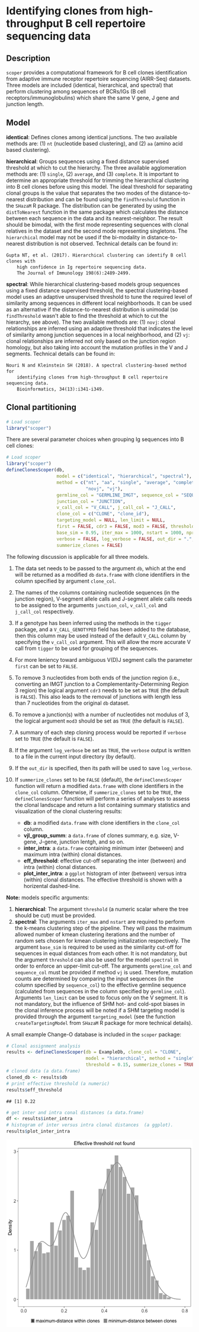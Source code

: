 # Identifying clones from high-throughput B cell repertoire sequencing data

## Description

`scoper` provides a computational framework for B cell clones identification
from adaptive immune receptor repertoire sequencing (AIRR-Seq) datasets. 
Three models are included (identical, hierarchical, and spectral) 
that perform clustering among sequences of BCRs/IGs (B cell receptors/immunoglobulins) 
which share the same V gene, J gene and junction length.

## Model

__identical__: Defines clones among identical junctions. The two available methods are: 
(1) `nt` (nucleotide based clustering), and (2) `aa` (amino acid based clustering).

__hierarchical__: Groups sequences using a fixed distance supervised threshold at which 
to cut the hierarchy. The three available agglomeration methods are: (1) `single`, (2) 
`average`, and (3) `complete`. It is important to determine an appropriate threshold 
for trimming the hierarchical clustering into B cell clones before using this model. 
The ideal threshold for separating clonal groups is the value that separates the two 
modes of the distance-to-nearest distribution and can be found using the `findThreshold` 
function in the `SHazaM` R package. The distribution can be generated by using the 
`distToNearest` function in the same package which calculates the distance between each 
sequence in the data and its nearest-neighbor. The result should be bimodal, with the 
first mode representing sequences with clonal relatives in the dataset and the second 
mode representing singletons. The `hierarchical` model may not be used if the bi-modality 
in distance-to-nearest distribution is not observed. Technical details can be found in:

    Gupta NT, et al. (2017). Hierarchical clustering can identify B cell clones with 
        high confidence in Ig repertoire sequencing data. 
        The Journal of Immunology 198(6):2489-2499.

__spectral__: While hierarchical clustering-based models group sequences using a 
fixed distance supervised threshold, the spectral clustering-based model uses 
an adaptive unsupervised threshold to tune the required level of similarity 
among sequences in different local neighborhoods. It can be used as an alternative 
if the distance-to-nearest distribution is unimodal (so `findThreshold` wasn't able 
to find the threshold at which to cut the hierarchy, see above). The two available methods are:
(1) `novj`: clonal relationships are inferred using an adaptive threshold that indicates 
the level of similarity among junction sequences in a local neighborhood, and
(2) `vj`: clonal relationships are inferred not only based on the junction region homology, 
but also taking into account the mutation profiles in the V and J segments. Technical details 
can be found in:

    Nouri N and Kleinstein SH (2018). A spectral clustering-based method for 
        identifying clones from high-throughput B cell repertoire sequencing data. 
        Bioinformatics, 34(13):i341-i349.

## Clonal partitioning

```r
# Load scoper
library("scoper")
```

There are several parameter choices when grouping Ig sequences into B cell clones:


```r
# Load scoper
library("scoper")
defineClonesScoper(db,
                   model = c("identical", "hierarchical", "spectral"),
                   method = c("nt", "aa", "single", "average", "complete", 
                              "novj", "vj"),
                   germline_col = "GERMLINE_IMGT", sequence_col = "SEQUENCE_IMGT",
                   junction_col = "JUNCTION", 
                   v_call_col = "V_CALL", j_call_col = "J_CALL",
                   clone_col = c("CLONE", "clone_id"),
                   targeting_model = NULL, len_limit = NULL,
                   first = FALSE, cdr3 = FALSE, mod3 = FALSE, threshold = NULL,
                   base_sim = 0.95, iter_max = 1000, nstart = 1000, nproc = 1,
                   verbose = FALSE, log_verbose = FALSE, out_dir = ".",
                   summerize_clones = FALSE)
```

The following discussion is applicable for all three models. 

1. The data set needs to be passed to the argument `db`, which at the end will be 
returned as a modified `db` `data.frame` with clone identifiers in the column specified 
by argument `clone_col`. 
2. The names of the columns containing nucleotide sequences (in the junction region), 
V-segment allele calls and J-segment allele calls needs to be assigned to the arguments 
`junction_col`, `v_call_col` and `j_call_col` respectively. 
3. If a genotype has been inferred using the methods in the `tigger` package, and a 
`V_CALL_GENOTYPED` field has been added to the database, then this column may be used 
instead of the default `V_CALL` column by specifying the `v_call_col` argument. This will 
allow the more accurate V call from `tigger` to be used for grouping of the sequences.
4. For more leniency toward ambiguous V(D)J segment calls the parameter `first` can be set 
to `FALSE`. 
5. To remove $3$ nucleotides from both ends of the junction region (i.e., converting an 
IMGT junction to a Complementarity-Determining Region $3$ region) the logical argument 
`cdr3` needs to be set as `TRUE` (the default is `FALSE`). This also leads to the removal 
of junctions with length less than $7$ nucleotides from the original `db` dataset. 
6. To remove a junction(s) with a number of nucleotides not modulus of $3$, the logical 
argument `mod3` should be set as `TRUE` (the default is `FALSE`).
7. A summary of each step cloning process would be reported if `verbose` set to `TRUE` 
(the default is `FALSE`). 
8. If the argument `log_verbose` be set as `TRUE`, the `verbose` output is written to 
a file in the current input directory (by default).
9. If the `out_dir` is specified, then its path will be used to save `log_verbose`. 
10. If `summerize_clones` set to be `FALSE` (default), the `defineClonesScoper` function 
will return a modified `data.frame` with clone identifiers in the `clone_col` column. 
Otherwise, if `summerize_clones` set to be `TRUE`, the `defineClonesScoper` function 
will perform a series of analyses to assess the clonal landscape and return a list 
containing summary statistics and visualization of the clonal clustering results:

    * __db__: a modified `data.frame` with clone identifiers in the `clone_col` column.
    * __vjl_group_summ__: a `data.frame` of clones summary, e.g. size, V-gene, J-gene, junction lentgh, and so on.
    * __inter_intra__: a `data.frame` containing minimum inter (between) and maximum intra (within) clonal distances.
    * __eff_threshold__: effective cut-off separating the inter (between) and intra (within) clonal distances.
    * __plot_inter_intra__: a `ggplot` histogram of inter (between) versus intra (within) clonal distances. 
    The effective threshold is shown with a horizental dashed-line.

**Note:** models specific arguments:

1. __hierarchical__: The argument `threshold` (a numeric scalar where the tree should be cut) 
must be provided.
2. __spectral__: The arguments `iter_max` and `nstart` are required to perform the k-means 
clustering step of the pipeline. They will pass the maximum allowed number of kmean clustering 
iterations and the number of random sets chosen for kmean clustering initialization 
respectively. The argument `base_sim` is required to be used as the similarity cut-off for 
sequences in equal distances from each other. It is not mandatory, but the argument `threshold` 
can also be used for the model `spectral` in order to enforce an upper-limit cut-off. 
The arguments `germline_col` and `sequence_col` must be provided if method `vj` 
is used. Therefore, mutation counts are determined by comparing the input sequences 
(in the column specified by `sequence_col`) to the effective germline sequence 
(calculated from sequences in the column specified by `germline_col`). Arguments `len_limit`
can be used to focus only on the V segment. It is not mandatory, but the influence of SHM 
hot- and cold-spot biases in the clonal inference process will be noted if a SHM targeting 
model is provided through the argument `targeting_model` (see the function `createTargetingModel` 
from `SHazaM` R package for more technical details). 

A small example Change-O database is included in the `scoper` package:


```r
# Clonal assignment analysis
results <- defineClonesScoper(db = ExampleDb, clone_col = "CLONE",
                              model = "hierarchical", method = "single", 
                              threshold = 0.15, summerize_clones = TRUE)
# cloned data (a data.frame)
cloned_db <- results$db
# print effective threshold (a numeric)
results$eff_threshold
```

```
## [1] 0.22
```

```r
# get inter and intra conal distances (a data.frame)
df <- results$inter_intra
# histogram of inter versus intra clonal distances  (a ggplot).
results$plot_inter_intra
```

![plot of chunk Scoper-Vignette-3](figure/Scoper-Vignette-3-1.png)
